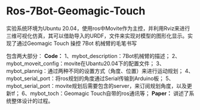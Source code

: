 # Ros-7Bot-Geomagic-Touch
实验系统环境为Ubuntu 20.04，使用ros中Movite作为主控，并利用Rviz来进行三维可视化仿真，其可以借助导入的URDF，文件来实现对模型的图形化显示。实现了通过Geomagic Touch 操控 7Bot 机械臂的毛笔书写

包含两大部分：
**Code：**
1、mybot_description：7Bot机械臂的描述；
2、mybot_moveit_config：movite在Ubantu20.04下的配置文件；
3、mybot_plannig：通过两种不同的设置方式（角度、位置）来进行运动规划；
4、mybot_serial_port：将ros规划的角度通过Serial传输到Arduino板；
5、mybot_serial_port：movite规划后需要包含的server，来订阅规划角度，以及更新tf；
6、mybot_toch：Geomagic Touch自带的ros通讯等；
**Paper：**
讲述了系统整体设计的过程。

